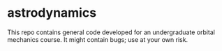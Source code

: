 # astrodynamics

This repo contains general code developed for an undergraduate orbital mechanics course. It might contain bugs; use at your own risk.
